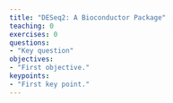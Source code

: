 ```yaml
---
title: "DESeq2: A Bioconductor Package"
teaching: 0
exercises: 0
questions:
- "Key question"
objectives:
- "First objective."
keypoints:
- "First key point."
---
```

